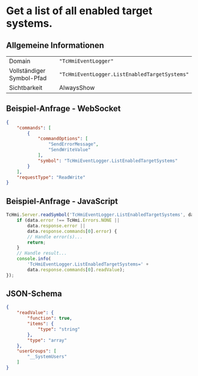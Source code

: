 # Get a list of all enabled target systems.

## Allgemeine Informationen

|  |  |
| - | - |
| Domain | `"TcHmiEventLogger"` |
| Vollständiger Symbol-Pfad | `"TcHmiEventLogger.ListEnabledTargetSystems"` |
| Sichtbarkeit | AlwaysShow |

## Beispiel-Anfrage - WebSocket

```json
{
    "commands": [
        {
            "commandOptions": [
                "SendErrorMessage",
                "SendWriteValue"
            ],
            "symbol": "TcHmiEventLogger.ListEnabledTargetSystems"
        }
    ],
    "requestType": "ReadWrite"
}
```

## Beispiel-Anfrage - JavaScript

```javascript
TcHmi.Server.readSymbol('TcHmiEventLogger.ListEnabledTargetSystems', data => {
    if (data.error !== TcHmi.Errors.NONE ||
        data.response.error ||
        data.response.commands[0].error) {
        // Handle error(s)...
        return;
    }
    // Handle result...
    console.info(
        'TcHmiEventLogger.ListEnabledTargetSystems=' +
        data.response.commands[0].readValue);
});
```

## JSON-Schema

```json
{
    "readValue": {
        "function": true,
        "items": {
            "type": "string"
        },
        "type": "array"
    },
    "userGroups": [
        "__SystemUsers"
    ]
}
```
